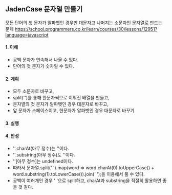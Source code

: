 ## JadenCase 문자열 만들기
모든 단어의 첫 문자가 알파벳인 경우만 대문자고 나머지는 소문자인 문자열로 만드는 문제
https://school.programmers.co.kr/learn/courses/30/lessons/12951?language=javascript

#### 1. 이해
- 공백 문자가 연속해서 나올 수 있다.
- 단어의 첫 문자가 숫자일 수 있다.

#### 2. 계획
- 모두 소문자로 바꾸고,
- split('')를 통해 한문자씩으로 이뤄진 배열을 만들고,
- 문자열의 첫 문자가 알파벳인 경우 대문자로 바꾸고,
- 앞 문자가 스페이스이고, 현문자가 알파벳인 경우 대문자로 바꾸기

#### 3. 실행

#### 4. 반성
- ''.charAt(아무 정수)는 ''이다.
- ''.substring(아무 정수)도 ''이다.
- ''[아무 정수]는 undefined이다.
- 따라서 문자열.split(' ').map(word => word.charAt(0).toUpperCase() + word.substring(1).toLowerCase()).join(' ');을 이용해서 풀 수 있다.
- 공백이 여러개인 경우 ' '으로 split하고, charAt과 substring을 적절히 활용하면 좋을 것 같다.
